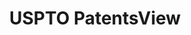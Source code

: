 ---
bigquery: https://console.cloud.google.com/bigquery?p=patents-public-data&d=patentsview&page=dataset
citation: Attribution should be given to PatentsView for use, distribution, or derivative
  works.
code: https://github.com/CSSIP-AIR/PatentsView-Code-Snippets/
contributors: USPTO
cost: None
description: 'PatentsView includes US patent data including raw data (summaries, applications,
  pregrant applications), disambugations of inventors and assignees, and inventor
  gender estimates.  Also foreign priority data, # of figures and sheets, and government
  interest statements.'
documentation: https://patentsview.org/query/builder-faqs
last_edit: 04/06/2022, 11:00:02
location: https://patentsview.org/
maintained_by: USPTO
record_creation_timestamp: 12/2/2020 17:20:46
schema_fields:
- f371_date
- action_date
- subclass_id
- term_extension
- country
- county
- level_three
- rel_id
- subgroup
- ipc_version_indicator
- disamb_inventor_id_20180528
- mainclass_id
- disamb_inventor_id_20190820
- country_transformed
- num
- organization_id
- latlong
- rawlocation_id
- section
- disamb_inventor_id_20181127
- field_id
- classification_data_source
- num_sheets
- reldocno
- type
- group
- relkind
- category
- city
- symbol_position
- latitude
- assignee_id
- deceased
- sector_title
- num_figures
- disamb_inventor_id_20200331
- lapse_of_patent
- classification_status
- publication_number
- lname
- latin_name
- subclass
- group_id
- disamb_assignee_id_20191231
- disamb_inventor_id_20171003
- name_last
- date
- kind
- dependent
- series_code
- disclaimer_date
- term_grant
- disamb_inventor_id_20190312
- fname
- designation
- disamb_inventor_id_20201229
- location_id
- disamb_inventor_id_20191008
- num_claims
- term_disclaimer
- abstract
- subsection_id
- number
- withdrawn
- f102_date
- rawassignee_id
- length
- disamb_assignee_id_20191008
- text
- state
- disamb_assignee_id_20181127
- variety
- main_group
- applicant_type
- category_id
- inventor_id
- classification_value
- role
- patent_id
- rawinventor_id
- disamb_inventor_id_20171226
- subgroup_id
- disamb_assignee_id_20200929
- ipc_class
- uuid
- disamb_assignee_id_20200630
- disamb_assignee_id_20190312
- sequence
- status
- filename
- disamb_inventor_id_20200929
- _371_date
- disamb_inventor_id_20191231
- application_id
- male_flag
- attribution_status
- contract_award_number
- disamb_assignee_id_20190820
- disamb_inventor_id_20170808
- classification_level
- _102_date
- title
- level_one
- name
- organization
- level_two
- exemplary
- gi_statement
- section_id
- name_first
- doctype
- doc_type
- county_fips
- id
- disamb_inventor_id_20200630
- male
- subcategory_id
- field_title
- disamb_inventor_id_20170307
- state_fips
- longitude
- lawyer_id
- disamb_assignee_id_20200331
- rule_47
- citation_id
shortname: patentsview
tags:
- disambiguation
- United States
- gender
terms_of_use: Creative Commons Attribution 4.0 International License.
timeframe: 1963-1999
title: USPTO PatentsView
uuid: cf1780b1-e265-4e49-8d1d-83b9cfe0fd9a
---